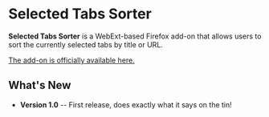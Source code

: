 # Selected Tabs Sorter

**Selected Tabs Sorter** is a WebExt-based Firefox add-on that allows users to sort the currently selected tabs by title or URL.

[The add-on is officially available here.](https://addons.mozilla.org/en-US/firefox/addon/selected-tabs-sorter/)

## What's New

- **Version 1.0**
-- First release, does exactly what it says on the tin!
